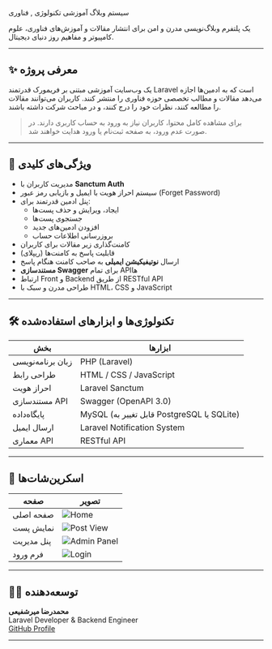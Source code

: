  سیستم وبلاگ آموزشی تکنولوژی , فناوری



یک پلتفرم وبلاگ‌نویسی مدرن و امن برای انتشار مقالات و آموزش‌های فناوری، علوم کامپیوتر و مفاهیم روز دنیای دیجیتال.

---

## ✨ معرفی پروژه

 یک وب‌سایت آموزشی مبتنی بر فریمورک قدرتمند Laravel است که به ادمین‌ها اجازه می‌دهد مقالات و مطالب تخصصی حوزه فناوری را منتشر کنند. کاربران می‌توانند مقالات را مطالعه کنند، نظرات خود را درج کنند، و در مباحث شرکت داشته باشند.

> برای مشاهده کامل محتوا، کاربران نیاز به ورود به حساب کاربری دارند. در صورت عدم ورود، به صفحه ثبت‌نام یا ورود هدایت خواهند شد.

---

## 🎯 ویژگی‌های کلیدی

- مدیریت کاربران با **Sanctum Auth**
- سیستم احراز هویت با ایمیل و بازیابی رمز عبور (Forget Password)
- پنل ادمین قدرتمند برای:
  - ایجاد، ویرایش و حذف پست‌ها
  - جستجوی پست‌ها
  - افزودن ادمین‌های جدید
  - بروزرسانی اطلاعات حساب
- کامنت‌گذاری زیر مقالات برای کاربران
- قابلیت پاسخ به کامنت‌ها (ریپلای)
- ارسال **نوتیفیکیشن ایمیلی** به صاحب کامنت هنگام پاسخ
- **مستندسازی Swagger** برای تمام APIها
- ارتباط Front و Backend از طریق RESTful API
- طراحی مدرن و سبک با HTML، CSS و JavaScript

---

## 🛠️ تکنولوژی‌ها و ابزارهای استفاده‌شده

| بخش | ابزارها |
|-----|---------|
| زبان برنامه‌نویسی | PHP (Laravel) |
| طراحی رابط | HTML / CSS / JavaScript |
| احراز هویت | Laravel Sanctum |
| مستندسازی API | Swagger (OpenAPI 3.0) |
| پایگاه‌داده | MySQL (قابل تغییر به PostgreSQL یا SQLite) |
| ارسال ایمیل | Laravel Notification System |
| معماری API | RESTful API |

---

## 📸 اسکرین‌شات‌ها

| صفحه | تصویر |
|------|--------|
| صفحه اصلی | ![Home](./screenshots/home.png) |
| نمایش پست | ![Post View](./screenshots/post.png) |
| پنل مدیریت | ![Admin Panel](./screenshots/admin.png) |
| فرم ورود | ![Login](./storage/app/private) |

---


## 👨‍💻 توسعه‌دهنده

**محمدرضا میرشفیعی**  
Laravel Developer & Backend Engineer  
[GitHub Profile](https://github.com/mobin-em)

---

